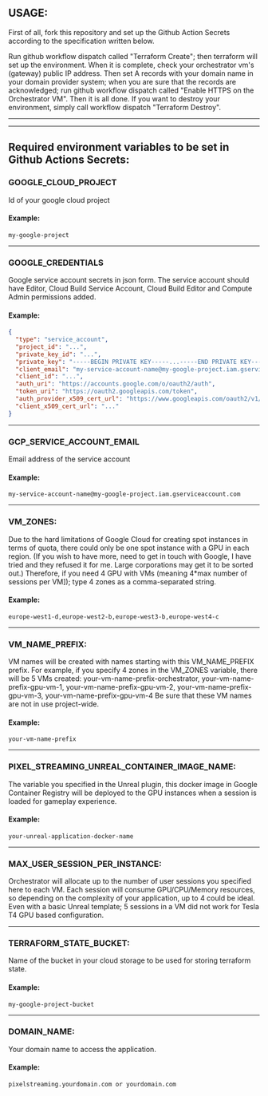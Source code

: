 ## USAGE:

First of all, fork this repository and set up the Github Action Secrets according to the specification written below.

Run github workflow dispatch called "Terraform Create"; then terraform will set up the environment. When it is complete, check your orchestrator vm's (gateway) public IP address. Then set A records with your domain name in your domain provider system; when you are sure that the records are acknowledged; run github workflow dispatch called "Enable HTTPS on the Orchestrator VM". Then it is all done.
If you want to destroy your environment, simply call workflow dispatch "Terraform Destroy".
___
___
## Required environment variables to be set in Github Actions Secrets:

### GOOGLE_CLOUD_PROJECT 
Id of your google cloud project 
#### Example: 
```my-google-project```
___
### GOOGLE_CREDENTIALS 
Google service account secrets in json form. The service account should have Editor, Cloud Build Service Account, Cloud Build Editor and Compute Admin permissions added. 
#### Example: 
```json
{
  "type": "service_account",
  "project_id": "...",
  "private_key_id": "...",
  "private_key": "-----BEGIN PRIVATE KEY-----...-----END PRIVATE KEY-----",
  "client_email": "my-service-account-name@my-google-project.iam.gserviceaccount.com",
  "client_id": "...",
  "auth_uri": "https://accounts.google.com/o/oauth2/auth",
  "token_uri": "https://oauth2.googleapis.com/token",
  "auth_provider_x509_cert_url": "https://www.googleapis.com/oauth2/v1/certs",
  "client_x509_cert_url": "..."
}
```
___
### GCP_SERVICE_ACCOUNT_EMAIL 
Email address of the service account 
#### Example: 
```my-service-account-name@my-google-project.iam.gserviceaccount.com```
___
### VM_ZONES: 
Due to the hard limitations of Google Cloud for creating spot instances in terms of quota, there could only be one spot instance with a GPU in each region. (If you wish to have more, need to get in touch with Google, I have tried and they refused it for me. Large corporations may get it to be sorted out.) Therefore, if you need 4 GPU with VMs (meaning 4*max number of sessions per VM]); type 4 zones as a comma-separated string. 
#### Example: 
```europe-west1-d,europe-west2-b,europe-west3-b,europe-west4-c```
___
### VM_NAME_PREFIX: 
VM names will be created with names starting with this VM_NAME_PREFIX prefix. For example, if you specify 4 zones in the VM_ZONES variable, there will be 5 VMs created: your-vm-name-prefix-orchestrator, your-vm-name-prefix-gpu-vm-1, your-vm-name-prefix-gpu-vm-2, your-vm-name-prefix-gpu-vm-3, your-vm-name-prefix-gpu-vm-4 Be sure that these VM names are not in use project-wide.
#### Example: 
```your-vm-name-prefix```
___
### PIXEL_STREAMING_UNREAL_CONTAINER_IMAGE_NAME: 
The variable you specified in the Unreal plugin, this docker image in Google Container Registry will be deployed to the GPU instances when a session is loaded for gameplay experience. 
#### Example: 
```your-unreal-application-docker-name```
___
### MAX_USER_SESSION_PER_INSTANCE: 
Orchestrator will allocate up to the number of user sessions you specified here to each VM. Each session will consume GPU/CPU/Memory resources, so depending on the complexity of your application, up to 4 could be ideal. Even with a basic Unreal template; 5 sessions in a VM did not work for Tesla T4 GPU based configuration.
___
### TERRAFORM_STATE_BUCKET: 
Name of the bucket in your cloud storage to be used for storing terraform state. 
#### Example: 
```my-google-project-bucket```
___
### DOMAIN_NAME: 
Your domain name to access the application. 
#### Example: 
```pixelstreaming.yourdomain.com or yourdomain.com```